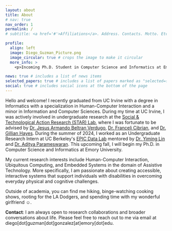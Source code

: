 ```yaml
---
layout: about
title: About
# nav: true
nav_order: 1
permalink: /
# subtitle: <a href='#'>Affiliations</a>. Address. Contacts. Motto. Etc.

profile:
  align: left
  image: Diego_Guzman_Picture.png
  image_circular: true # crops the image to make it circular
  more_info: >
    <p>Incoming Ph.D. Student in Computer Science and Informatics at Emory University</p>

news: true # includes a list of news items
selected_papers: true # includes a list of papers marked as "selected={true}"
social: true # includes social icons at the bottom of the page
---
```


Hello and welcome! I recently graduated from UC Irvine with a degree in Informatics with a specialization in Human-Computer Interaction and a minor in Information and Computer Sciences. During my time at UC Irvine, I was actively involved in undergraduate research at the [Social & Technological Action Research (STAR) Lab](https://www.star-uci.org/), where I was fortunate to be advised by [Dr. Jesus Armando Beltran Verdugo](https://sites.google.com/view/armandobeltran/), [Dr. Franceli Cibrian](https://sites.google.com/view/franceli-l-cibrian), and [Dr. Gillian Hayes](https://www.gillianhayes.com/). During the summer of 2024, I worked as an Undergraduate Research Intern at UC Berkeley's [EPIC Data Lab](https://epic.berkeley.edu/) mentored by [Dr. Yiming Lin](https://yiminglin18.com/) and [Dr. Aditya Parameswaran](https://people.eecs.berkeley.edu/~adityagp/). This upcoming fall, I will begin my Ph.D. in Computer Science and Informatics at Emory University.

My current research interests include Human-Computer Interaction, Ubiquitous Computing, and Embedded Systems in the domain of Assistive Technology. More specifically, I am passionate about creating accessible, interactive systems that support individuals with disabilities in overcoming everyday physical and cognitive challenges.

Outside of academia, you can find me hiking, binge-watching cooking shows, rooting for the LA Dodgers, and spending time with my wonderful girlfriend :relaxed:. 

**Contact**: I am always open to research collaborations and broader conversations about life. Please feel free to reach out to me via email at diego[dot]guzman[dot]gonzalez[at]emory[dot]edu.


